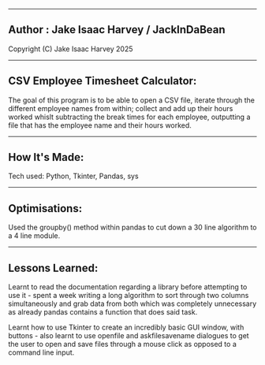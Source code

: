 --------------------------------------------
Author : Jake Isaac Harvey / JackInDaBean
--------------------------------------------

Copyright (C) Jake Isaac Harvey 2025

---------------------------------
CSV Employee Timesheet Calculator:
---------------------------------
The goal of this program is to be able to open a CSV file, iterate through the different employee names from within; collect and add up their hours worked whislt subtracting the break times for each employee, outputting a file that has the employee name and their hours worked.

-------------
How It's Made:
-------------
Tech used: Python, Tkinter, Pandas, sys

-------------
Optimisations:
-------------
Used the groupby() method within pandas to cut down a 30 line algorithm to a 4 line module.

---------------
Lessons Learned:
---------------
Learnt to read the documentation regarding a library before attempting to use it - spent a week writing a long algorithm to sort through two columns simultaneously and grab data from both which was completely unnecessary as already pandas contains a function that does said task.

Learnt how to use Tkinter to create an incredibly basic GUI window, with buttons - also learnt to use openfile and askfilesavename dialogues to get the user to open and save files through a mouse click as opposed to a command line input.
